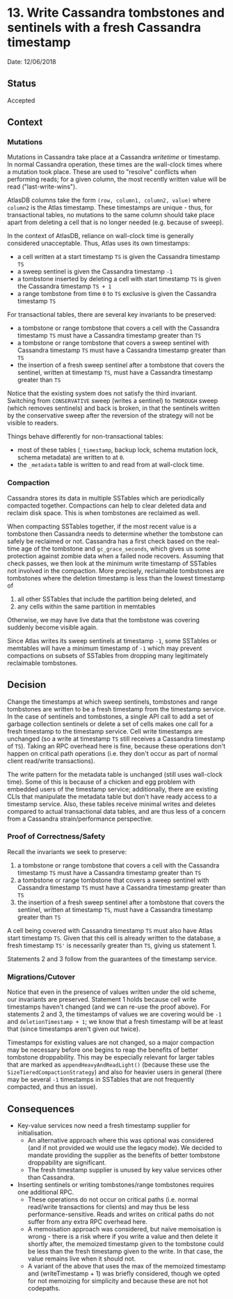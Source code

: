 # 13. Write Cassandra tombstones and sentinels with a fresh Cassandra timestamp

Date: 12/06/2018

## Status

Accepted

## Context

### Mutations

Mutations in Cassandra take place at a Cassandra *writetime* or timestamp. In normal Cassandra operation, these times
are the wall-clock times where a mutation took place. These are used to "resolve" conflicts when performing reads;
for a given column, the most recently written value will be read ("last-write-wins").

AtlasDB columns take the form `(row, column1, column2, value)` where `column2` is the Atlas timestamp. These timestamps
are unique - thus, for transactional tables, no mutations to the same column should take place apart from deleting
a cell that is no longer needed (e.g. because of sweep).

In the context of AtlasDB, reliance on wall-clock time is generally considered unacceptable. Thus, Atlas uses its
own timestamps:

- a cell written at a start timestamp `TS` is given the Cassandra timestamp `TS`
- a sweep sentinel is given the Cassandra timestamp `-1`
- a tombstone inserted by deleting a cell with start timestamp `TS` is given the Cassandra timestamp `TS + 1`
- a range tombstone from time `0` to `TS` exclusive is given the Cassandra timestamp `TS`

For transactional tables, there are several key invariants to be preserved:

- a tombstone or range tombstone that covers a cell with the Cassandra timestamp `TS` must have a Cassandra timestamp 
  greater than `TS`
- a tombstone or range tombstone that covers a sweep sentinel with Cassandra timestamp `TS` must have a Cassandra
  timestamp greater than `TS`
- the insertion of a fresh sweep sentinel after a tombstone that covers the sentinel, written at timestamp `TS`, must 
  have a Cassandra timestamp greater than `TS`

Notice that the existing system does not satisfy the third invariant.
Switching from `CONSERVATIVE` sweep (writes a sentinel) to `THOROUGH` sweep
(which removes sentinels) and back is broken, in that the sentinels written by the conservative sweep after
the reversion of the strategy will not be visible to readers.

Things behave differently for non-transactional tables:

- most of these tables (`_timestamp`, backup lock, schema mutation lock, schema metadata) are written to at `0`. 
- the `_metadata` table is written to and read from at wall-clock time.

### Compaction

Cassandra stores its data in multiple SSTables which are periodically compacted together. Compactions can help to
clear deleted data and reclaim disk space. This is when tombstones are reclaimed as well. 

When compacting SSTables together, if the most recent value is a tombstone then Cassandra needs to determine whether 
the tombstone can safely be reclaimed or not. Cassandra has a first check based on the real-time age of the tombstone
and `gc_grace_seconds`, which gives us some protection against zombie data when a failed node recovers. 
Assuming that check passes, we then look at the minimum write timestamp of SSTables not involved in 
the compaction. More precisely, reclaimable tombstones are tombstones where the deletion timestamp is less than the 
lowest timestamp of 

1. all other SSTables that include the partition being deleted, and
2. any cells within the same partition in memtables

Otherwise, we may have live data that the tombstone was covering suddenly become visible again.

Since Atlas writes its sweep sentinels at timestamp `-1`, some SSTables or memtables will have a minimum timestamp of 
`-1` which may prevent compactions on subsets of SSTables from dropping many legitimately reclaimable tombstones.

## Decision

Change the timestamps at which sweep sentinels, tombstones and range tombstones are written to be a fresh timestamp
from the timestamp service. In the case of sentinels and tombstones, a single API call to add a set of garbage
collection sentinels or delete a set of cells makes one call for a fresh timestamp to the timestamp service. Cell write
timestamps are unchanged (so a write at timestamp `TS` still receives a Cassandra timestamp of `TS`). Taking an RPC
overhead here is fine, because these operations don't happen on critical path operations (i.e. they don't occur as part
of normal client read/write transactions).

The write pattern for the metadata table is unchanged (still uses wall-clock time). Some of this is because of a
chicken and egg problem with embedded users of the timestamp service; additionally, there are existing CLIs that
manipulate the metadata table but don't have ready access to a timestamp service. Also, these tables receive minimal
writes and deletes compared to actual transactional data tables, and are thus less of a concern from a Cassandra
strain/performance perspective.

### Proof of Correctness/Safety
Recall the invariants we seek to preserve:

1. a tombstone or range tombstone that covers a cell with the Cassandra timestamp `TS` must have a Cassandra timestamp 
  greater than `TS`
2. a tombstone or range tombstone that covers a sweep sentinel with Cassandra timestamp `TS` must have a Cassandra
  timestamp greater than `TS`
3. the insertion of a fresh sweep sentinel after a tombstone that covers the sentinel, written at timestamp `TS`, must 
  have a Cassandra timestamp greater than `TS`

A cell being covered with Cassandra timestamp `TS` must also have Atlas start timestamp `TS`. Given that this cell is
already written to the database, a fresh timestamp `TS'` is necessarily greater than `TS`, giving us statement 1.

Statements 2 and 3 follow from the guarantees of the timestamp service.

### Migrations/Cutover
Notice that even in the presence of values written under the old scheme, our invariants are preserved.
Statement 1 holds because cell write timestamps haven't changed (and we can re-use the proof above).
For statements 2 and 3, the timestamps of values we are covering would be `-1` and `deletionTimestamp + 1`;
we know that a fresh timestamp will be at least that (since timestamps aren't given out twice).

Timestamps for existing values are not changed, so a major compaction may be necessary before one begins to 
reap the benefits of better tombstone droppability. This may be especially relevant for larger tables that are marked
as `appendHeavyAndReadLight()` (because these use the `SizeTieredCompactionStrategy`) and also for heavier users in
general (there may be several `-1` timestamps in SSTables that are not frequently compacted, and thus an issue).

## Consequences

- Key-value services now need a fresh timestamp supplier for initialisation.
  - An alternative approach where this was optional was considered (and if not provided we would use the legacy mode).
    We decided to mandate providing the supplier as the benefits of better tombstone droppability are significant.
  - The fresh timestamp supplier is unused by key value services other than Cassandra.
- Inserting sentinels or writing tombstones/range tombstones requires one additional RPC.
  - These operations do not occur on critical paths (i.e. normal read/write transactions for clients) and may thus be
    less performance-sensitive. Reads and writes on critical paths do not suffer from any extra RPC overhead here.
  - A memoisation approach was considered, but naïve memoisation is wrong - there is a risk where if you write a value
    and then delete it shortly after, the memoized timestamp given to the tombstone could be less than the fresh
    timestamp given to the write. In that case, the value remains live when it should not.
  - A variant of the above that uses the max of the memoized timestamp and (writeTimestamp + 1) was briefly considered,
    though we opted for not memoizing for simplicity and because these are not hot codepaths.
    